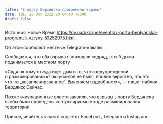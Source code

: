 ```yaml
---
title: "В порту Бердянска прогремели взрывы"
date: Tue, 28 Jun 2022 20:04:00 +0300
draft: false
---
```

Источник: Новое Время https://nv.ua/ukraine/events/v-portu-berdyanska-progremeli-vzryvy-50252975.html


 Об этом сообщают местные Telegram-каналы.

Сообщается, что оба взрыва произошли подряд, столб дыма поднимается в местном порту.

«Судя по тому откуда идёт дым и то, что предупреждений о разминировании от оккупантов не было, вполне вероятно, что это что-то „незапланированное“. Выясняем подробности», — пишет паблик Бердянск Сейчас.

Позже оккупационные власти заявили, что взрывы в порту Бердянска якобы были проведены контролируемо в ходе разминирования территории.

Присоединяйтесь к нам в соцсетях Facebook, Telegram и Instagram.
